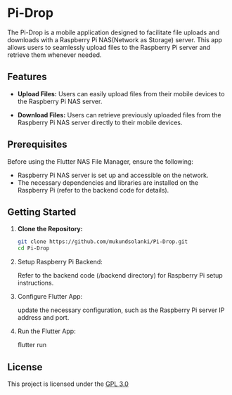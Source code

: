 # Pi-Drop

The Pi-Drop is a mobile application designed to facilitate file uploads and downloads with a Raspberry Pi NAS(Network as Storage) server. This app allows users to seamlessly upload files to the Raspberry Pi server and retrieve them whenever needed.

## Features

- **Upload Files:** Users can easily upload files from their mobile devices to the Raspberry Pi NAS server.

- **Download Files:** Users can retrieve previously uploaded files from the Raspberry Pi NAS server directly to their mobile devices.

## Prerequisites

Before using the Flutter NAS File Manager, ensure the following:

- Raspberry Pi NAS server is set up and accessible on the network.
- The necessary dependencies and libraries are installed on the Raspberry Pi (refer to the backend code for details).

## Getting Started

1. **Clone the Repository:**
   ```bash
   git clone https://github.com/mukundsolanki/Pi-Drop.git
   cd Pi-Drop
   ```

2. Setup Raspberry Pi Backend:

   Refer to the backend code (/backend directory) for Raspberry Pi setup instructions.

3. Configure Flutter App:

   update the necessary configuration, such as the Raspberry Pi server IP address and port.

4. Run the Flutter App:

   flutter run

## License

This project is licensed under the [GPL 3.0](https://github.com/mukundsolanki/Pi-Drop?tab=GPL-3.0-1-ov-file#readme)

